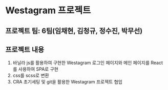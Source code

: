 # Westagram 프로젝트

## 프로젝트 팀: 6팀(임채현, 김청규, 정수진, 박무선)

## 프로젝트 내용

1. 바닐라 js를 활용하여 구현한 Westagram 로그인 페이지와 메인 페이지를 React를 사용하여 SPA로 구현
2. css를 scss로 변환
3. CRA 초기세팅 및 git을 활용한 Westagram 프로젝트 협업
